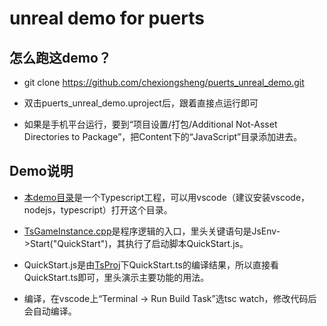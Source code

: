 # unreal demo for puerts

## 怎么跑这demo？

* git clone https://github.com/chexiongsheng/puerts_unreal_demo.git 

* 双击puerts_unreal_demo.uproject后，跟着直接点运行即可

* 如果是手机平台运行，要到“项目设置/打包/Additional Not-Asset Directories to Package”，把Content下的“JavaScript”目录添加进去。

## Demo说明

* [本demo目录](.)是一个Typescript工程，可以用vscode（建议安装vscode，nodejs，typescript）打开这个目录。

* [TsGameInstance.cpp](Source/puerts_unreal_demo/TsGameInstance.cpp)是程序逻辑的入口，里头关键语句是JsEnv->Start("QuickStart")，其执行了启动脚本QuickStart.js。

* QuickStart.js是由[TsProj](TsProj)下QuickStart.ts的编译结果，所以直接看QuickStart.ts即可，里头演示主要功能的用法。

* 编译，在vscode上“Terminal -> Run Build Task”选tsc watch，修改代码后会自动编译。